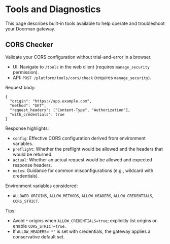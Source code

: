 # Tools and Diagnostics

This page describes built-in tools available to help operate and troubleshoot your Doorman gateway.

## CORS Checker

Validate your CORS configuration without trial-and-error in a browser.

- UI: Navigate to `/tools` in the web client (requires `manage_security` permission).
- API: `POST /platform/tools/cors/check` (requires `manage_security`).

Request body:
```
{
  "origin": "https://app.example.com",
  "method": "GET",
  "request_headers": ["Content-Type", "Authorization"],
  "with_credentials": true
}
```

Response highlights:
- `config`: Effective CORS configuration derived from environment variables.
- `preflight`: Whether the preflight would be allowed and the headers that would be returned.
- `actual`: Whether an actual request would be allowed and expected response headers.
- `notes`: Guidance for common misconfigurations (e.g., wildcard with credentials).

Environment variables considered:
- `ALLOWED_ORIGINS`, `ALLOW_METHODS`, `ALLOW_HEADERS`, `ALLOW_CREDENTIALS`, `CORS_STRICT`.

Tips:
- Avoid `*` origins when `ALLOW_CREDENTIALS=true`; explicitly list origins or enable `CORS_STRICT=true`.
- If `ALLOW_HEADERS='*'` is set with credentials, the gateway applies a conservative default set.

